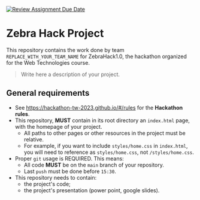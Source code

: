 [![Review Assignment Due Date](https://classroom.github.com/assets/deadline-readme-button-24ddc0f5d75046c5622901739e7c5dd533143b0c8e959d652212380cedb1ea36.svg)](https://classroom.github.com/a/KqhFdRnM)
# Zebra Hack Project

This repository contains the work done by team `REPLACE_WITH_YOUR_TEAM_NAME` for ZebraHack1.0, the hackathon organized for the Web Technologies course.

> Write here a description of your project.

## General requirements

- See https://hackathon-tw-2023.github.io/#/rules for the **Hackathon rules**.
- This repository, **MUST**  contain in its root directory an `index.html` page, with the homepage of your project.
  - All paths to other pages or other resources in the project must be relative. 
  - For example, if you want to include `styles/home.css` in `index.html`, you will need to reference as `styles/home.css`, not `/styles/home.css`.
- Proper `git` usage is REQUIRED. This means:
  - All code **MUST** be on the `main` branch of your repository.
  - Last `push` must be done before `15:30`.
- This repository needs to contain:
  - the project's code;
  - the project's presentation (power point, google slides).

